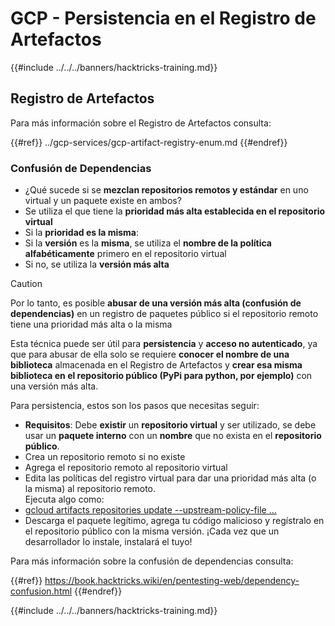 # GCP - Persistencia en el Registro de Artefactos

{{#include ../../../banners/hacktricks-training.md}}

## Registro de Artefactos

Para más información sobre el Registro de Artefactos consulta:

{{#ref}}
../gcp-services/gcp-artifact-registry-enum.md
{{#endref}}

### Confusión de Dependencias

- ¿Qué sucede si se **mezclan repositorios remotos y estándar** en uno virtual y un paquete existe en ambos?
- Se utiliza el que tiene la **prioridad más alta establecida en el repositorio virtual**
- Si la **prioridad es la misma**:
- Si la **versión** es la **misma**, se utiliza el **nombre de la política alfabéticamente** primero en el repositorio virtual
- Si no, se utiliza la **versión más alta**

> [!CAUTION]
> Por lo tanto, es posible **abusar de una versión más alta (confusión de dependencias)** en un registro de paquetes público si el repositorio remoto tiene una prioridad más alta o la misma

Esta técnica puede ser útil para **persistencia** y **acceso no autenticado**, ya que para abusar de ella solo se requiere **conocer el nombre de una biblioteca** almacenada en el Registro de Artefactos y **crear esa misma biblioteca en el repositorio público (PyPi para python, por ejemplo)** con una versión más alta.

Para persistencia, estos son los pasos que necesitas seguir:

- **Requisitos**: Debe **existir** un **repositorio virtual** y ser utilizado, se debe usar un **paquete interno** con un **nombre** que no exista en el **repositorio público**.
- Crea un repositorio remoto si no existe
- Agrega el repositorio remoto al repositorio virtual
- Edita las políticas del registro virtual para dar una prioridad más alta (o la misma) al repositorio remoto.\
Ejecuta algo como:
- [gcloud artifacts repositories update --upstream-policy-file ...](https://cloud.google.com/sdk/gcloud/reference/artifacts/repositories/update#--upstream-policy-file)
- Descarga el paquete legítimo, agrega tu código malicioso y regístralo en el repositorio público con la misma versión. ¡Cada vez que un desarrollador lo instale, instalará el tuyo!

Para más información sobre la confusión de dependencias consulta:

{{#ref}}
https://book.hacktricks.wiki/en/pentesting-web/dependency-confusion.html
{{#endref}}

{{#include ../../../banners/hacktricks-training.md}}

